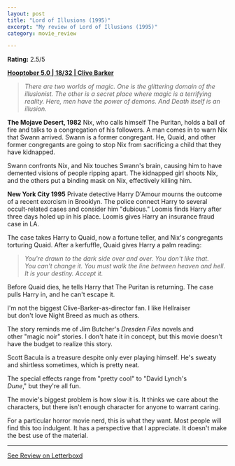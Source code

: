 ```yaml
---
layout: post
title: "Lord of Illusions (1995)"
excerpt: "My review of Lord of Illusions (1995)"
category: movie_review

---
```


**Rating:** 2.5/5

<b><a href="https://boxd.it/pRFMi/detail">Hooptober 5.0 | 18/32 | Clive Barker</a></b>

<blockquote><i>There are two worlds of magic. One is the glittering domain of the illusionist. The other is a secret place where magic is a terrifying reality. Here, men have the power of demons. And Death itself is an illusion.</i></blockquote>


<b>The Mojave Desert, 1982</b>
Nix, who calls himself The Puritan, holds a ball of fire and talks to a congregation of his followers. A man comes in to warn Nix that Swann arrived. Swann is a former congregant. He, Quaid, and other former congregants are going to stop Nix from sacrificing a child that they have kidnapped.

Swann confronts Nix, and Nix touches Swann's brain, causing him to have demented visions of people ripping apart. The kidnapped girl shoots Nix, and the others put a binding mask on Nix, effectively killing him.


<b>New York City 1995</b>
Private detective Harry D'Amour mourns the outcome of a recent exorcism in Brooklyn. The police connect Harry to several occult-related cases and consider him "dubious." Loomis finds Harry after three days holed up in his place. Loomis gives Harry an insurance fraud case in LA.

The case takes Harry to Quaid, now a fortune teller, and Nix's congregants torturing Quaid. After a kerfuffle, Quaid gives Harry a palm reading:

<blockquote><i>You're drawn to the dark side over and over. You don't like that. You can't change it. You must walk the line between heaven and hell. It is your destiny. Accept it.</i></blockquote>

Before Quaid dies, he tells Harry that The Puritan is returning. The case pulls Harry in, and he can't escape it.

I'm not the biggest Clive-Barker-as-director fan. I like Hellraiser but don't love Night Breed as much as others.

The story reminds me of Jim Butcher's <i>Dresden Files</i> novels and other "magic noir" stories. I don't hate it in concept, but this movie doesn't have the budget to realize this story.

Scott Bacula is a treasure despite only ever playing himself. He's sweaty and shirtless sometimes, which is pretty neat.

The special effects range from "pretty cool" to "David Lynch's <i>Dune</i>," but they're all fun.

The movie's biggest problem is how slow it is. It thinks we care about the characters, but there isn't enough character for anyone to warrant caring.

For a particular horror movie nerd, this is what they want. Most people will find this too indulgent. It has a perspective that I appreciate. It doesn't make the best use of the material.

<hr>

[See Review on Letterboxd](https://boxd.it/6iJZzL)
